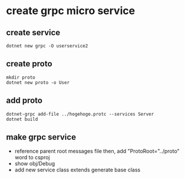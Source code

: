 # create grpc micro service

## create service

```
dotnet new grpc -O userservice2
```

## create proto

```
mkdir proto
dotnet new proto -o User
```

## add proto

```
dotnet-grpc add-file ../hogehoge.protc --services Server
dotnet build
```

## make grpc service

* reference parent root messages file then, add "ProtoRoot="../proto" word to csproj
* show obj/Debug
* add new service class extends generate base class